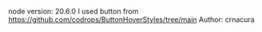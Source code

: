 node version: 20.6.0
I used button from https://github.com/codrops/ButtonHoverStyles/tree/main Author: crnacura
